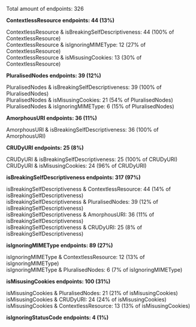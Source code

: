 Total amount of endpoints: 326

**ContextlessResource endpoints: 44 (13%)**

ContextlessResource & isBreakingSelfDescriptiveness: 44 (100% of ContextlessResource)  
ContextlessResource & isIgnoringMIMEType: 12 (27% of ContextlessResource)  
ContextlessResource & isMisusingCookies: 13 (30% of ContextlessResource)  

**PluralisedNodes endpoints: 39 (12%)**

PluralisedNodes & isBreakingSelfDescriptiveness: 39 (100% of PluralisedNodes)  
PluralisedNodes & isMisusingCookies: 21 (54% of PluralisedNodes)  
PluralisedNodes & isIgnoringMIMEType: 6 (15% of PluralisedNodes)  

**AmorphousURI endpoints: 36 (11%)**

AmorphousURI & isBreakingSelfDescriptiveness: 36 (100% of AmorphousURI)  

**CRUDyURI endpoints: 25 (8%)**

CRUDyURI & isBreakingSelfDescriptiveness: 25 (100% of CRUDyURI)  
CRUDyURI & isMisusingCookies: 24 (96% of CRUDyURI)  

**isBreakingSelfDescriptiveness endpoints: 317 (97%)**

isBreakingSelfDescriptiveness & ContextlessResource: 44 (14% of isBreakingSelfDescriptiveness)  
isBreakingSelfDescriptiveness & PluralisedNodes: 39 (12% of isBreakingSelfDescriptiveness)  
isBreakingSelfDescriptiveness & AmorphousURI: 36 (11% of isBreakingSelfDescriptiveness)  
isBreakingSelfDescriptiveness & CRUDyURI: 25 (8% of isBreakingSelfDescriptiveness)  

**isIgnoringMIMEType endpoints: 89 (27%)**

isIgnoringMIMEType & ContextlessResource: 12 (13% of isIgnoringMIMEType)  
isIgnoringMIMEType & PluralisedNodes: 6 (7% of isIgnoringMIMEType)  

**isMisusingCookies endpoints: 100 (31%)**

isMisusingCookies & PluralisedNodes: 21 (21% of isMisusingCookies)  
isMisusingCookies & CRUDyURI: 24 (24% of isMisusingCookies)  
isMisusingCookies & ContextlessResource: 13 (13% of isMisusingCookies)  

**isIgnoringStatusCode endpoints: 4 (1%)**
